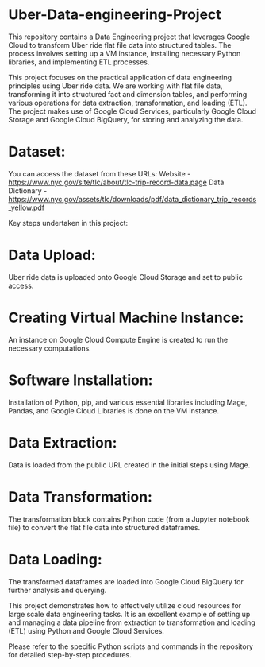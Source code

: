 # Uber-Data-engineering-Project
This repository contains a Data Engineering project that leverages Google Cloud to transform Uber ride flat file data into structured tables. The process involves setting up a VM instance, installing necessary Python libraries, and implementing ETL processes.

This project focuses on the practical application of data engineering principles using Uber ride data. We are working with flat file data, transforming it into structured fact and dimension tables, and performing various operations for data extraction, transformation, and loading (ETL). The project makes use of Google Cloud Services, particularly Google Cloud Storage and Google Cloud BigQuery, for storing and analyzing the data.
# Dataset:
You can access the dataset from these URLs: 
Website - https://www.nyc.gov/site/tlc/about/tlc-trip-record-data.page
Data Dictionary - https://www.nyc.gov/assets/tlc/downloads/pdf/data_dictionary_trip_records_yellow.pdf

Key steps undertaken in this project:

# Data Upload:
Uber ride data is uploaded onto Google Cloud Storage and set to public access.
# Creating Virtual Machine Instance:
An instance on Google Cloud Compute Engine is created to run the necessary computations.
# Software Installation:
Installation of Python, pip, and various essential libraries including Mage, Pandas, and Google Cloud Libraries is done on the VM instance.
# Data Extraction: 
Data is loaded from the public URL created in the initial steps using Mage.
# Data Transformation:
The transformation block contains Python code (from a Jupyter notebook file) to convert the flat file data into structured dataframes.
# Data Loading:
The transformed dataframes are loaded into Google Cloud BigQuery for further analysis and querying.

This project demonstrates how to effectively utilize cloud resources for large scale data engineering tasks. It is an excellent example of setting up and managing a data pipeline from extraction to transformation and loading (ETL) using Python and Google Cloud Services.

Please refer to the specific Python scripts and commands in the repository for detailed step-by-step procedures.
